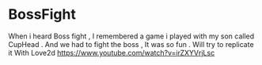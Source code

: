 # BossFight

When i heard Boss fight , I remembered a game i played with my son called CupHead . And we had to fight the boss , It was so fun . Will try to replicate it With Love2d 
https://www.youtube.com/watch?v=irZXYVrjLsc
